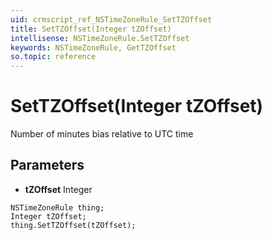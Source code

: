 ```yaml
---
uid: crmscript_ref_NSTimeZoneRule_SetTZOffset
title: SetTZOffset(Integer tZOffset)
intellisense: NSTimeZoneRule.SetTZOffset
keywords: NSTimeZoneRule, GetTZOffset
so.topic: reference
---
```


# SetTZOffset(Integer tZOffset)

Number of minutes bias relative to UTC time

## Parameters

* **tZOffset** Integer

```crmscript
NSTimeZoneRule thing;
Integer tZOffset;
thing.SetTZOffset(tZOffset);
```

